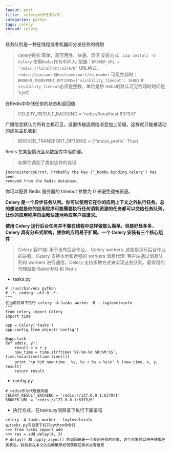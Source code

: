 ```yaml
---
layout: post
title:  celery异步任务队列
categories: python
tags: celery
thread: celery
---
```

任务队列是一种在线程或者机器间分发任务的机制
> celery特点:简单、高可用性、快速、灵活
安装方式：`pip install -U Celery`
使用`Redis`作为中间人:
配置：`BROKER_URL = ‘redis://localhost:6379/0’`
URL格式：`redis://password@hostname:port/db_number`
可见性超时：`BROKEN_TRANSPORT_OPTIONS={'visibility_timeout': 3600}` # `visibility_timeout`必须是整数，单位是秒
> redis的默认可见性超时时间是1小时

在Redis中存储任务的状态和返回值
> CELERY_RESULT_BACKEND = 'redis://localhost:6379/0'

广播信息默认为所有主机可见，设置传输选项给消息加上前缀，这样就只能被活动的虚拟主机收到
> BROKER_TRANSPORT_OPTIONS = {'fanout_prefix': True}

Redis 在某些情况会从数据库中驱除键。
> 如果你遇到了类似这样的错误:
```
InconsistencyError, Probably the key ('_kombu.binding.celery') has been
removed from the Redis database.
```
你可以配置 Redis 服务器的 timeout 参数为 0 来避免键被驱逐。

**Celery 是一个异步任务队列。你可以使用它在你的应用上下文之外执行任务。总的想法就是你的应用程序可能需要执行任何消耗资源的任务都可以交给任务队列，让你的应用程序自由和快速地响应客户端请求。**

**使用 Celery 运行后台任务并不像在线程中这样做那么简单。但是好处多多，Celery 具有分布式架构，使你的应用易于扩展。一个 Celery 安装有三个核心组件**：

> Celery 客户端: 用于发布后台作业。
> Celery workers: 这些是运行后台作业的进程。Celery 支持本地和远程的 workers
> 消息代理: 客户端通过消息队列和 workers 进行通信，Celery 支持多种方式来实现这些队列。最常用的代理就是 RabbitMQ 和 Redis

* tasks.py
```
# !/usr/bin/env python
# -*- coding: utf-8 -*-
"""
在当前目录下执行 celery -A tasks worker -B --loglevel=info
"""
from celery import Celery
import time

app = Celery('tasks')
app.config_from_object('config')

@app.task
def add(x, y):
    result = x + y
    now_time = time.strftime('%Y-%m-%d %H:%M:%S', time.localtime(time.time()))
    print "\n hjd now time： %s, %s + %s = %s\n" % (now_time, x, y, result)
    return result
```
* config.py
```
# redis作为代理服务器
CELERY_RESULT_BACKEND = 'redis://127.0.0.1:6379/1'
BROKER_URL = 'redis://127.0.0.1:6379/0'
```
* 执行方式，在tasks.py同目录下执行下面语句
```
celery -A tasks worker --loglevel=info
在tasks.py同目录下打开python命令行
>>> from tasks import add
>>> res = add.delay(4, 3)
# delay() 和 apply_async() 的返回值是一个表示任务的对象，这个对象可以用于获取任务状态。我将会在本文的后面展示如何获取任务状态等信息
```
